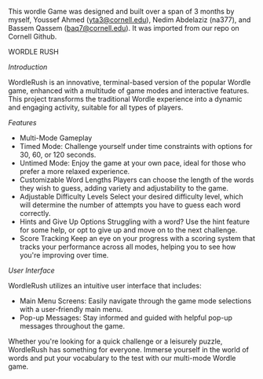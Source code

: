 This wordle Game was designed and built over a span of 3 months by myself, Youssef Ahmed (yta3@cornell.edu), Nedim Abdelaziz (na377), and Bassem Qassem (baq7@cornell.edu). It was imported from our repo on Cornell Github.

WORDLE RUSH

*Introduction*

WordleRush is an innovative, terminal-based version of the popular Wordle game, enhanced with a multitude of game modes and interactive features. This project transforms the traditional Wordle experience into a dynamic and engaging activity, suitable for all types of players.

*Features*
- Multi-Mode Gameplay
- Timed Mode:
  Challenge yourself under time constraints with options for 30, 60, or 120 seconds.
- Untimed Mode:
  Enjoy the game at your own pace, ideal for those who prefer a more relaxed experience.
- Customizable Word Lengths
  Players can choose the length of the words they wish to guess, adding variety and adjustability to the game.
- Adjustable Difficulty Levels
  Select your desired difficulty level, which will determine the number of attempts you have to guess each word correctly.
- Hints and Give Up Options
  Struggling with a word? Use the hint feature for some help, or opt to give up and move on to the next challenge.
- Score Tracking
  Keep an eye on your progress with a scoring system that tracks your performance across all modes, helping you to see how you're improving over time.

*User Interface*

WordleRush utilizes an intuitive user interface that includes:
  - Main Menu Screens: Easily navigate through the game mode selections with a user-friendly main menu.
  - Pop-up Messages: Stay informed and guided with helpful pop-up messages throughout the game.

Whether you're looking for a quick challenge or a leisurely puzzle, WordleRush has something for everyone. Immerse yourself in the world of words and put your vocabulary to the test with our multi-mode Wordle game.
